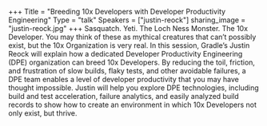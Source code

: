 +++
Title = "Breeding 10x Developers with Developer Productivity Engineering"
Type = "talk"
Speakers = ["justin-reock"]
sharing_image = "justin-reock.jpg"
+++
Sasquatch. Yeti. The Loch Ness Monster. The 10x Developer. You may think of these as mythical creatures that can’t possibly exist, but the 10x Organization is very real. In this session, Gradle’s Justin Reock will explain how a dedicated Developer Productivity Engineering (DPE) organization can breed 10x Developers. By reducing the toil, friction, and frustration of slow builds, flaky tests, and other avoidable failures, a DPE team enables a level of developer productivity that you may have thought impossible. Justin will help you explore DPE technologies, including build and test acceleration, failure analytics, and easily analyzed build records to show how to create an environment in which 10x Developers not only exist, but thrive.
